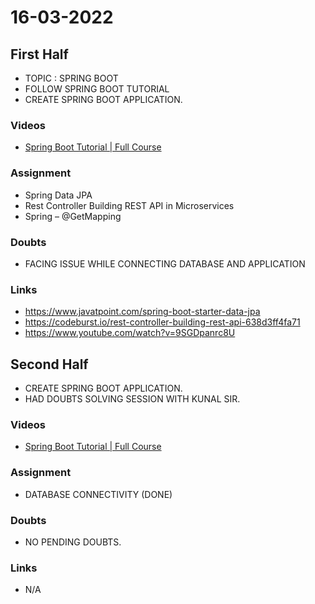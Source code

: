 # 16-03-2022

## First Half

- TOPIC : SPRING BOOT
- FOLLOW SPRING BOOT TUTORIAL
- CREATE SPRING BOOT APPLICATION.

### Videos

- [Spring Boot Tutorial | Full Course](https://www.youtube.com/watch?v=9SGDpanrc8U)

### Assignment
- Spring Data JPA
- Rest Controller Building REST API in Microservices
- Spring – @GetMapping 

### Doubts

- FACING ISSUE WHILE CONNECTING DATABASE AND APPLICATION

### Links

- https://www.javatpoint.com/spring-boot-starter-data-jpa
- https://codeburst.io/rest-controller-building-rest-api-638d3ff4fa71
- https://www.youtube.com/watch?v=9SGDpanrc8U

## Second Half

- CREATE SPRING BOOT APPLICATION.
- HAD DOUBTS SOLVING SESSION WITH KUNAL SIR.

### Videos

- [Spring Boot Tutorial | Full Course](https://www.youtube.com/watch?v=9SGDpanrc8U)

### Assignment 

- DATABASE CONNECTIVITY (DONE)

### Doubts

- NO PENDING DOUBTS.

### Links

- N/A